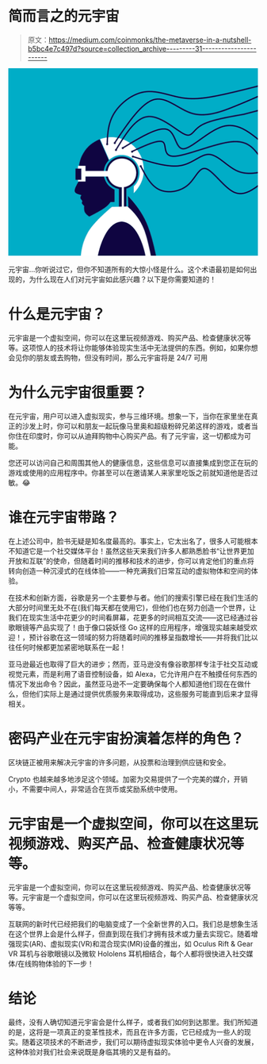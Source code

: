 # 简而言之的元宇宙

> 原文：<https://medium.com/coinmonks/the-metaverse-in-a-nutshell-b5bc4e7c497d?source=collection_archive---------31----------------------->

![](img/9872a962606244ab2032f1ccfee28b9c.png)

元宇宙…你听说过它，但你不知道所有的大惊小怪是什么。这个术语最初是如何出现的，为什么现在人们对元宇宙如此感兴趣？以下是你需要知道的！

# 什么是元宇宙？

元宇宙是一个虚拟空间，你可以在这里玩视频游戏、购买产品、检查健康状况等等。这项惊人的技术将让你能够体验现实生活中无法提供的东西。例如，如果你想会见你的朋友或去购物，但没有时间，那么元宇宙将是 24/7 可用

# 为什么元宇宙很重要？

在元宇宙，用户可以进入虚拟现实，参与三维环境。想象一下，当你在家里坐在真正的沙发上时，你可以和朋友一起玩像马里奥和超级粉碎兄弟这样的游戏，或者当你住在印度时，你可以从迪拜购物中心购买产品。有了元宇宙，这一切都成为可能。

您还可以访问自己和周围其他人的健康信息，这些信息可以直接集成到您正在玩的游戏或使用的应用程序中。你甚至可以在邀请某人来家里吃饭之前就知道他是否过敏。😂

# 谁在元宇宙带路？

在上述公司中，脸书无疑是知名度最高的。事实上，它太出名了，很多人可能根本不知道它是一个社交媒体平台！虽然这些天来我们许多人都熟悉脸书“让世界更加开放和互联”的使命，但随着时间的推移和技术的进步，你可以肯定他们的重点将转向创造一种沉浸式的在线体验——一种充满我们日常互动的虚拟物体和空间的体验。

在技术和创新方面，谷歌是另一个主要参与者。他们的搜索引擎已经在我们生活的大部分时间里无处不在(我们每天都在使用它)，但他们也在努力创造一个世界，让我们在现实生活中花更少的时间看屏幕，花更多的时间相互交流——这已经通过谷歌眼镜等产品实现了！由于像口袋妖怪 Go 这样的应用程序，增强现实越来越受欢迎！，预计谷歌在这一领域的努力将随着时间的推移呈指数增长——并将我们比以往任何时候都更加紧密地联系在一起！

亚马逊最近也取得了巨大的进步；然而，亚马逊没有像谷歌那样专注于社交互动或视觉元素，而是利用了语音控制设备，如 Alexa，它允许用户在不触摸任何东西的情况下发出命令？因此，虽然亚马逊不一定要确保每个人都知道他们现在在做什么，但他们实际上是通过提供优质服务来取得成功，这些服务可能直到后来才显得相关。

# 密码产业在元宇宙扮演着怎样的角色？

区块链正被用来解决元宇宙的许多问题，从投票和治理到供应链和安全。

Crypto 也越来越多地涉足这个领域。加密为交易提供了一个完美的媒介，开销小，不需要中间人，非常适合在货币或奖励系统中使用。

# 元宇宙是一个虚拟空间，你可以在这里玩视频游戏、购买产品、检查健康状况等等。

元宇宙是一个虚拟空间，你可以在这里玩视频游戏、购买产品、检查健康状况等等。元宇宙是一个虚拟空间，你可以在这里玩视频游戏、购买产品、检查健康状况等等。

互联网的新时代已经把我们的电脑变成了一个全新世界的入口。我们总是想象生活在这个世界上会是什么样子，但直到现在我们才拥有技术或力量去实现它。随着增强现实(AR)、虚拟现实(VR)和混合现实(MR)设备的推出，如 Oculus Rift & Gear VR 耳机与谷歌眼镜以及微软 Hololens 耳机相结合，每个人都将很快进入社交媒体/在线购物体验的下一步！

# 结论

最终，没有人确切知道元宇宙会是什么样子，或者我们如何到达那里。我们所知道的是，这将是一项真正的变革性技术，而且在许多方面，它已经成为一些人的现实。随着这项技术的不断进步，我们可以期待虚拟现实体验中更令人兴奋的发展，这种体验对我们社会来说既是身临其境的又是有益的。